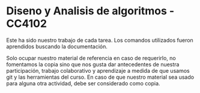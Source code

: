 # Diseno y Analisis de algoritmos - CC4102

Este ha sido nuestro trabajo de cada tarea. Los comandos utilizados fueron aprendidos buscando la documentación.

Solo ocupar nuestro material de referencia en caso de requerirlo, no fomentamos la copia sino que nos gusta dar antecedentes de nuestra participación, trabajo colaborativo y aprendizaje a medida de que usamos git y las herramientas del curso. En caso de que nuestro material sea usado para alguna otra actividad, debe ser considerado como copia.